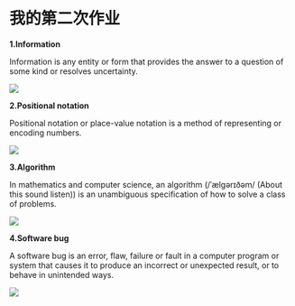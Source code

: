 # 我的第二次作业

**1.Information**

Information is any entity or form that provides the answer to a question of some kind or resolves uncertainty.

![](https://upload.wikimedia.org/wikipedia/commons/b/bb/WikipediaBinary.svg)

**2.Positional notation**

Positional notation or place-value notation is a method of representing or encoding numbers.

![](https://upload.wikimedia.org/wikipedia/commons/7/78/Positional_notation_glossary-en.svg)

**3.Algorithm**

In mathematics and computer science, an algorithm (/ˈælɡərɪðəm/ (About this sound listen)) is an unambiguous specification of how to solve a class of problems.

![](https://upload.wikimedia.org/wikipedia/commons/d/db/Euclid_flowchart.svg)

**4.Software bug**

A software bug is an error, flaw, failure or fault in a computer program or system that causes it to produce an incorrect or unexpected result, or to behave in unintended ways. 

![](https://upload.wikimedia.org/wikipedia/commons/8/8a/H96566k.jpg)